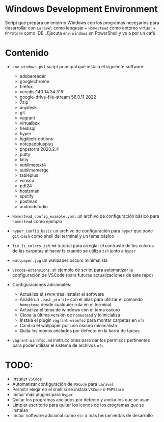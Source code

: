 # Windows Development Environment

Script que prepara un entorno Windows con los programas necesarios para desarrollar con `Laravel` como lenguaje + `Homestead` como entorno virtual + `PhPStorm` como IDE  . Ejecuta `env-windows` en PowerShell y ve a por un café.

# Contenido

* `env-windows.ps1` script principal que instala el siguiente software:
  * adobereader 
  * googlechrome 
  * firefox 
  * vcredist140 14.34.319
  * google-drive-file-stream 56.0.11.2022 
  * 7zip
  * anydesk 
  * git 
  * vagrant 
  * virtualbox 
  * heidisql 
  * hyper 
  * logitech-options 
  * notepadplusplus
  * phpstorm 2020.2.4 
  * putty 
  * kitty 
  * sublimetext4 
  * sublimemerge 
  * tableplus 
  * winscp 
  * pdf24 
  * hostsman 
  * spotify 
  * postman 
  * androidstudio 

* `Homestead_config_example.yaml` un archivo de configuración básico para `homestead` como ejemplo
* `hyper_config_basic` un archivo de configuración para `hyper` que pone `git-bash` como shell del terminal y un tema básico
* `fix_ls_colors_zsh.md` tutorial para arreglar el contraste de los colores de las carpetas al hacer ls cuando se utiliza `zsh` junto a `hyper` 
* `wallpaper.jpg` un wallpaper oscuro minimalista
* `vscode-extensions.sh` ejemplo de script para automatizar la configuración de VSCode (para futuras actualizaciones de este repo)
* Configuraciones adicionales:
  * Actualiza el `$PATH` tras instalar el software
  * Añade un `.bash_profile` con el alias para utilizar el comando `homestead` desde cualquier ruta en el terminal
  * Actualiza el tema de windows con el tema oscuro
  * Clona la última versión de `homestead` y lo inicializa
  * Instala el plugin `vagrant-winnfsd` para montar carpetas en `nfs`
  * Cambia el wallpaper por uno oscuro minimalista
  * Quita los iconos anclados por defecto en la barra de tareas
* `vagrant-winnfsd.md` instrucciones para dar los permisos pertinentes para poder utilizar el sistema de archivos `nfs`

# TODO:
* Instalar `VSCode`
* Automatizar configuración de `VSCode` para `Laravel`
* Permitir elegir en el shell si se instala `VSCode` o `PhPStorm`
* Incluir más plugins para `hyper` 
* Quitar los programas anclados por defecto y anclar los que se usan
* Limpiar escritorio para quitar los iconos de los programas que se instalan
* Incluir software adicional como `vlc` o más herramientas de desarrollo
